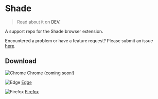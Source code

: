 # Shade

> Read about it on [DEV](https://dev.to/praneetloke/i-wrote-a-browser-extension-to-protect-your-privacy-1nje).

A support repo for the Shade browser extension.

Encountered a problem or have a feature request? Please submit an issue [here](https://github.com/praneetloke/shade-browser-extension/issues/new/choose).

## Download

![Chrome](https://www.google.com/images/icons/product/chrome_web_store-32.png) Chrome (coming soon!)

![Edge](https://microsoftedge.microsoft.com/favicon.ico) [Edge](https://microsoftedge.microsoft.com/addons/detail/shade/beejdgamkplgnpoabpkgpkdcbdhhnial)

![Firefox](https://addons.cdn.mozilla.net/favicon.ico?v=2) [Firefox](https://addons.mozilla.org/en-US/firefox/addon/privacy-shade/)
